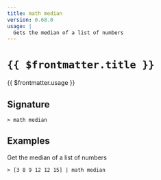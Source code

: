 ```yaml
---
title: math median
version: 0.68.0
usage: |
  Gets the median of a list of numbers
---
```


# <code>{{ $frontmatter.title }}</code>

<div style='white-space: pre-wrap;'>{{ $frontmatter.usage }}</div>

## Signature

```> math median ```

## Examples

Get the median of a list of numbers
```shell
> [3 8 9 12 12 15] | math median
```
